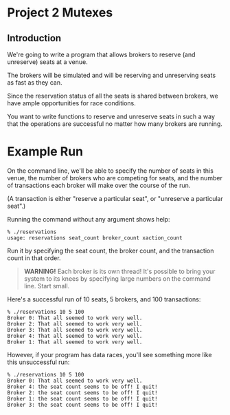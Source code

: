 # Project 2 Mutexes

## Introduction

We're going to write a program that allows brokers to reserve (and unreserve) seats at a venue.

The brokers will be simulated and will be reserving and unreserving seats as fast as they can.

Since the reservation status of all the seats is shared between brokers, we have ample opportunities for race conditions.

You want to write functions to reserve and unreserve seats in such a way that the operations are successful no matter how many brokers are running.

# Example Run

On the command line, we'll be able to specify the number of seats in this venue, the number of brokers who are competing for seats, and the number of transactions each broker will make over the course of the run.

(A transaction is either "reserve a particular seat", or "unreserve a particular seat".)

Running the command without any argument shows help:

```
% ./reservations
usage: reservations seat_count broker_count xaction_count
```

Run it by specifying the seat count, the broker count, and the transaction count in that order.

> **WARNING!** Each broker is its own thread! It's possible to bring your system to its knees by specifying large numbers on the command line. Start small.

Here's a successful run of 10 seats, 5 brokers, and 100 transactions:

```
% ./reservations 10 5 100
Broker 0: That all seemed to work very well.
Broker 2: That all seemed to work very well.
Broker 3: That all seemed to work very well.
Broker 4: That all seemed to work very well.
Broker 1: That all seemed to work very well.
```

However, if your program has data races, you'll see something more like this unsuccessful run:

```
% ./reservations 10 5 100
Broker 0: That all seemed to work very well.
Broker 4: the seat count seems to be off! I quit!
Broker 2: the seat count seems to be off! I quit!
Broker 1: the seat count seems to be off! I quit!
Broker 3: the seat count seems to be off! I quit!
```
